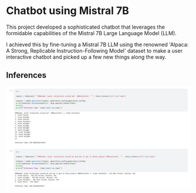 # Chatbot using Mistral 7B

This project developed a sophisticated chatbot that leverages the formidable capabilities of the Mistral 7B Large Language Model (LLM). 

I achieved this by fine-tuning a Mistral 7B LLM using the renowned 'Alpaca: A Strong, Replicable Instruction-Following Model' dataset to make a user interactive chatbot and picked up a few new things along the way.


## Inferences


![API integration of huggingface spaces screenshot](https://raw.githubusercontent.com/RezuwanHassan262/Chatbot-using-Mistral-7B/main/images/m7b_inference.PNG)
